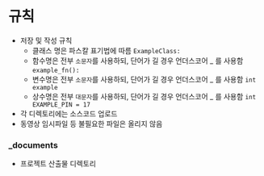 # 규칙

- 저장 및 작성 규칙
  - 클래스 명은 파스칼 표기법에 따름 `ExampleClass:`
  - 함수명은 전부 `소문자`를 사용하되, 단어가 길 경우 언더스코어 _ 를 사용함 `example_fn():`
  - 변수명은 전부 `소문자`를 사용하되, 단어가 길 경우 언더스코어 _ 를 사용함 `int example`
  - 상수명은 전부 `대문자`를 사용하되, 단어가 길 경우 언더스코어 _ 를 사용함 `int EXAMPLE_PIN = 17`
- 각 디렉토리에는 소스코드 업로드
- 동영상 임시파일 등 불필요한 파일은 올리지 않음



### _documents

- 프로젝트 산출물 디렉토리

